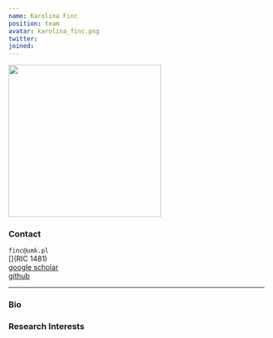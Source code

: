 ```yaml
---
name: Karolina Finc
position: team
avatar: karolina_finc.png
twitter:
joined: 
---
```


<img width="300" src="{{site.baseurl}}/images/people/{{page.avatar}}" data-action="zoom">

### Contact

`finc@umk.pl`<br>
[<i class="fa fa-building"></i>](RIC 1481) <br>
[<i class="fa fa-bar-chart"></i> google scholar](https://scholar.google.pl/citations?user=mBE4nHsAAAAJ&hl=pl) <br>
[<i class="fa fa-github"></i> github](https://github.com/kfinc) <br>

<hr>

### Bio



### Research Interests


